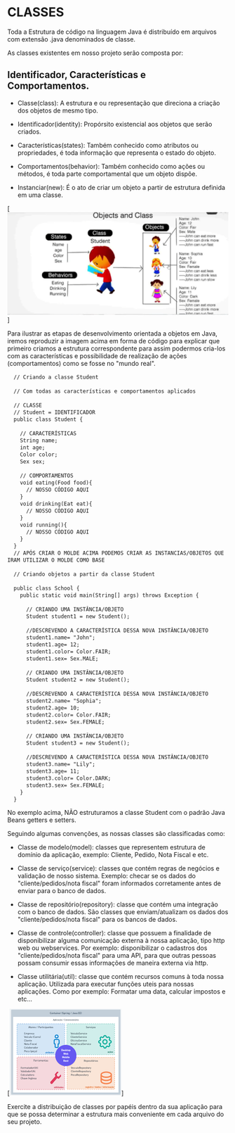 # CLASSES

Toda a Estrutura de código na linguagem Java é distribuído em arquivos com extensão .java denominados de
classe.

As classes existentes em nosso projeto serão composta por:

## Identificador, Características e Comportamentos.

- Classe(class): A estrutura e ou representação que direciona a criação dos objetos de mesmo tipo.

- Identificador(identity): Propórsito existencial aos objetos que serão criados.

- Características(states): Também conhecido como atributos ou propriedades, é toda informação que representa
  o estado do objeto.

- Comportamentos(behavior): Também conhecido como ações ou métodos, é toda parte comportamental que um objeto
  dispõe.

- Instanciar(new): É o ato de criar um objeto a partir de estrutura definida em uma classe.

[![Estrutura de Classes](../../../img/Estrutura%20de%20classe.png)]

Para ilustrar as etapas de desenvolvimento orientada a objetos em Java, iremos reproduzir a imagem acima em forma de código para explicar que primeiro criamos a estrutura correspondente para assim podermos cria-los com as características e possibilidade de realização de ações (comportamentos) como se fosse no "mundo real".

      // Criando a classe Student

      // Com todas as características e comportamentos aplicados

      // CLASSE
      // Student = IDENTIFICADOR
      public class Student {

        // CARACTERÍSTICAS
        String name;
        int age;
        Color color;
        Sex sex;

        // COMPORTAMENTOS
        void eating(Food food){
          // NOSSO CÓDIGO AQUI
        }
        void drinking(Eat eat){
          // NOSSO CÓDIGO AQUI
        }
        void running(){
          // NOSSO CÓDIGO AQUI
        }
      }
      // APÓS CRIAR O MOLDE ACIMA PODEMOS CRIAR AS INSTANCIAS/OBJETOS QUE IRAM UTILIZAR O MOLDE COMO BASE

      // Criando objetos a partir da classe Student

      public class School {
        public static void main(String[] args) throws Exception {

          // CRIANDO UMA INSTÂNCIA/OBJETO
          Student student1 = new Student();

          //DESCREVENDO A CARACTERÍSTICA DESSA NOVA INSTÂNCIA/OBJETO
          student1.name= "John";
          student1.age= 12;
          student1.color= Color.FAIR;
          student1.sex= Sex.MALE;

          // CRIANDO UMA INSTÂNCIA/OBJETO
          Student student2 = new Student();

          //DESCREVENDO A CARACTERÍSTICA DESSA NOVA INSTÂNCIA/OBJETO
          student2.name= "Sophia";
          student2.age= 10;
          student2.color= Color.FAIR;
          student2.sex= Sex.FEMALE;

          // CRIANDO UMA INSTÂNCIA/OBJETO
          Student student3 = new Student();

          //DESCREVENDO A CARACTERÍSTICA DESSA NOVA INSTÂNCIA/OBJETO
          student3.name= "Lily";
          student3.age= 11;
          student3.color= Color.DARK;
          student3.sex= Sex.FEMALE;
        }
      }

No exemplo acima, NÃO estruturamos a classe Student com o padrão Java Beans getters e setters.

Seguindo algumas convenções, as nossas classes são classificadas como:

- Classe de modelo(model): classes que representem estrutura de domínio da aplicação, exemplo: Cliente, Pedido, Nota Fiscal e etc.

- Classe de serviço(service): classes que contém regras de negócios e validação de nosso sistema.
  Exemplo: checar se os dados do "cliente/pedidos/nota fiscal" foram informados corretamente antes de enviar para o banco de dados.

- Classe de repositório(repository): classe que contém uma integração com o banco de dados. São classes que enviam/atualizam os dados dos "cliente/pedidos/nota fiscal" para os bancos de dados.

- Classe de controle(controller): classe que possuem a finalidade de disponibilizar alguma comunicação externa à nossa aplicação, tipo http web ou webservices.
  Por exemplo: disponibilizar o cadastros dos "cliente/pedidos/nota fiscal" para uma API, para que outras pessoas possam consumir essas informações de maneira externa via http.

- Classe utilitária(util): classe que contém recursos comuns à toda nossa aplicação.
  Utilizada para executar funções uteis para nossas aplicações. Como por exemplo: Formatar uma data, calcular impostos e etc...

[![Estrutura de Classes](../../../img/Estrutura%20de%20classe%202.png)]

Exercite a distribuição de classes por papéis dentro da sua aplicação para que se possa determinar a estrutura mais conveniente em cada arquivo do seu projeto.
